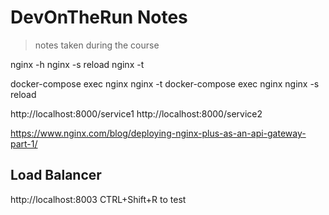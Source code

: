 # DevOnTheRun Notes

> notes taken during the course

<!-- https://gitignore.io -->

nginx -h
nginx -s reload
nginx -t

docker-compose exec nginx nginx -t
docker-compose exec nginx nginx -s reload

http://localhost:8000/service1
http://localhost:8000/service2

https://www.nginx.com/blog/deploying-nginx-plus-as-an-api-gateway-part-1/

## Load Balancer

http://localhost:8003
CTRL+Shift+R to test
